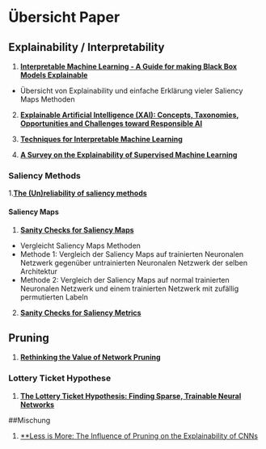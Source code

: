 # Übersicht Paper

## Explainability / Interpretability

1. [**Interpretable Machine Learning - A Guide for making Black Box Models Explainable**](https://christophm.github.io/interpretable-ml-book/)
- Übersicht von Explainability und einfache Erklärung vieler Saliency Maps Methoden

2. [**Explainable Artificial Intelligence (XAI): Concepts, Taxonomies, Opportunities and Challenges toward Responsible AI**](https://arxiv.org/abs/1910.10045)

3. [**Techniques for Interpretable Machine Learning**](https://arxiv.org/abs/1808.00033)

4. [**A Survey on the Explainability of Supervised Machine Learning**](https://arxiv.org/abs/2011.07876)

### Saliency Methods

1.[**The (Un)reliability of saliency methods**](https://arxiv.org/abs/1711.00867)

#### Saliency Maps

1. [**Sanity Checks for Saliency Maps**](https://arxiv.org/abs/1810.03292)
- Vergleicht Saliency Maps Methoden
- Methode 1: Vergleich der Saliency Maps auf trainierten Neuronalen Netzwerk gegenüber untrainierten Neuronalen Netzwerk der selben Architektur
- Methode 2: Vergleich der Saliency Maps auf normal trainierten Neuronalen Netzwerk und einem trainierten Netzwerk mit zufällig permutierten Labeln

2. [**Sanity Checks for Saliency Metrics**](https://arxiv.org/abs/1912.01451)

## Pruning

1. [**Rethinking the Value of Network Pruning**](https://arxiv.org/abs/1810.05270)

### Lottery Ticket Hypothese

1. [**The Lottery Ticket Hypothesis: Finding Sparse, Trainable Neural Networks**](https://arxiv.org/abs/1803.03635)

##Mischung

1. [**Less is More: The Influence of Pruning on the Explainability of CNNs](https://arxiv.org/pdf/2302.08878.pdf)


